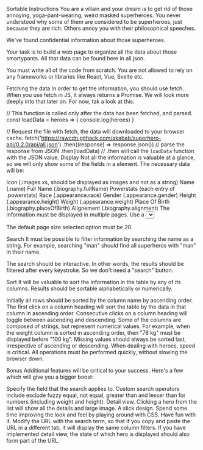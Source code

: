 Sortable
Instructions
You are a villain and your dream is to get rid of those annoying, yoga-pant-wearing, weird masked superheroes. You never understood why some of them are considered to be superheroes, just because they are rich. Others annoy you with their philosophical speeches.

We've found confidential information about those superheroes.

Your task is to build a web page to organize all the data about those smartypants. All that data can be found here in all.json.

You must write all of the code from scratch. You are not allowed to rely on any frameworks or libraries like React, Vue, Svelte etc.

Fetching the data
In order to get the information, you should use fetch. When you use fetch in JS, it always returns a Promise. We will look more deeply into that later on. For now, tak a look at this:

// This function is called only after the data has been fetched, and parsed.
const loadData = heroes => {
  console.log(heroes)
}

// Request the file with fetch, the data will downloaded to your browser cache.
fetch('https://rawcdn.githack.com/akabab/superhero-api/0.2.0/api/all.json')
  .then((response) => response.json()) // parse the response from JSON
  .then(loadData) // .then will call the `loadData` function with the JSON value.
Display
Not all the information is valuable at a glance, so we will only show some of the fields in a <table> element. The necessary data will be:

Icon (.images.xs, should be displayed as images and not as a string)
Name (.name)
Full Name (.biography.fullName)
Powerstats (each entry of .powerstats)
Race (.appearance.race)
Gender (.appearance.gender)
Height (.appearance.height)
Weight (.appearance.weight)
Place Of Birth (.biography.placeOfBirth)
Alignement (.biography.alignment)
The information must be displayed in multiple pages. Use a <select> input to chose the page size from 10, 20,50, 100 or all results.

The default page size selected option must be 20.

Search
It must be possible to filter information by searching the name as a string. For example, searching "man" should find all superheros with "man" in their name.

The search should be interactive. In other words, the results should be filtered after every keystroke. So we don't need a "search" button.

Sort
It will be valuable to sort the information in the table by any of its columns. Results should be sortable alphabetically or numerically.

Initially all rows should be sorted by the column name by ascending order.
The first click on a column heading will sort the table by the data in that column in ascending order.
Consecutive clicks on a column heading will toggle between ascending and descending.
Some of the columns are composed of strings, but represent numerical values. For example, when the weight column is sorted in ascending order, then "78 kg" must be displayed before "100 kg".
Missing values should always be sorted last, irrespective of ascending or descending.
When dealing with heroes, speed is critical. All operations must be performed quickly, without slowing the browser down.

Bonus
Additional features will be critical to your success. Here's a few which will give you a bigger boost:

Specify the field that the search applies to.
Custom search operators
include
exclude
fuzzy
equal, not equal, greater than and lesser than for numbers (including weight and height).
Detail view. Clicking a hero from the list will show all the details and large image.
A slick design. Spend some time improving the look and feel by playing around with CSS. Have fun with it.
Modify the URL with the search term, so that if you copy and paste the URL in a different tab, it will display the same column filters. If you have implemented detail view, the state of which hero is displayed should also form part of the URL.